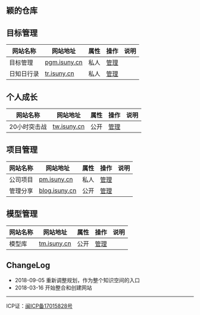 ## 颖的仓库

## 目标管理
网站名称 | 网站地址 | 属性 | 操作 | 说明
---|---|:---:|:---:|---
目标管理|[pgm.isuny.cn](pgm.isuny.cn)|私人| [管理]() |
日知日行录|[tr.isuny.cn](tr.isuny.cn)|私人|[管理]()|

## 个人成长
网站名称 | 网站地址 | 属性 | 操作 |说明
---|---|:---:|:---:|---
20小时突击战 | [tw.isuny.cn](tw.isuny.cn) | 公开 | [管理]()|

## 项目管理
网站名称 | 网站地址 | 属性 | 操作 |说明
---|---|:---:|:---:|---
公司项目 | [pm.isuny.cn](pm.isuny.cn) | 私人 | [管理]()|
管理分享 | [blog.isuny.cn](blog.isuny.cn) | 公开 | [管理]()|

## 模型管理
网站名称 | 网站地址 | 属性 | 操作 |说明
---|---|:---:|:---:|---
模型库 | [tm.isuny.cn](tm.isuny.cn) | 公开 |[管理]()|


## ChangeLog
* 2018-09-05 重新调整规划，作为整个知识空间的入口
* 2018-03-16 开始整合和创建网站




- - - - - 
ICP证：[闽ICP备17015828号](https://beian.miit.gov.cn)
